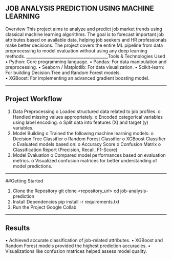 ## JOB ANALYSIS PREDICTION USING MACHINE LEARNING
Overview
This project aims to analyze and predict job market trends using classical machine learning algorithms.
The goal is to forecast important job attributes based on available data, helping job seekers and HR professionals make better decisions.
The project covers the entire ML pipeline from data preprocessing to model evaluation without using any deep learning methods.
________________________________________Tools & Technologies Used
•	Python: Core programming language.
•	Pandas: For data manipulation and preprocessing.
•	Seaborn / Matplotlib: For data visualization.
•	Scikit-learn: For building Decision Tree and Random Forest models.  
•	XGBoost: For implementing an advanced gradient boosting model.
________________________________________
## Project Workflow
1.	Data Preprocessing
o	Loaded structured data related to job profiles.
o	Handled missing values appropriately.
o	Encoded categorical variables using label encoding.
o	Split data into features (X) and target (y) variables.
2.	Model Building
o	Trained the following machine learning models:
o	Decision Tree Classifier
o	Random Forest Classifier
o	XGBoost Classifier
o	Evaluated models based on:
o	Accuracy Score
o	Confusion Matrix
o	Classification Report (Precision, Recall, F1-Score)
3.	Model Evaluation
o	Compared model performances based on evaluation metrics.
o	Visualized confusion matrices for better understanding of model predictions.
________________________________________
##Getting Started
1.	Clone the Repository
   git clone <repository_url>
   cd job-analysis-prediction
2.	Install Dependencies
   pip install -r requirements.txt
3. Run the Project
   Google Collab
________________________________________
## Results
•	Achieved accurate classification of job-related attributes.
•	XGBoost and Random Forest models provided the highest prediction accuracies.
•	Visualizations like confusion matrices helped assess model quality.

